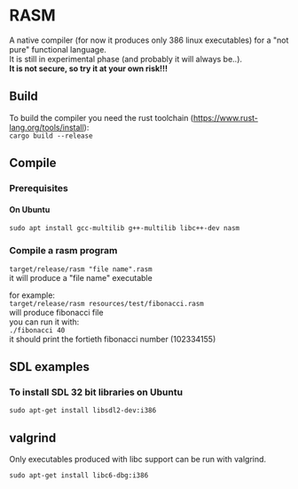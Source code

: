 # RASM

A native compiler (for now it produces only 386 linux executables) for a "not pure" functional language.  
It is still in experimental phase (and probably it will always be..).   
**It is not secure, so try it at your own risk!!!**

## Build

To build the compiler you need the rust toolchain (https://www.rust-lang.org/tools/install):  
`cargo build --release`

## Compile

### Prerequisites

#### On Ubuntu

`sudo apt install gcc-multilib g++-multilib libc++-dev nasm`

### Compile a rasm program
`target/release/rasm "file name".rasm`    
it will produce a "file name" executable

for example:  
`target/release/rasm resources/test/fibonacci.rasm`  
will produce fibonacci file  
you can run it with:  
`./fibonacci 40`  
it should print the fortieth fibonacci number (102334155)

## SDL examples

### To install SDL 32 bit libraries on Ubuntu

`sudo apt-get install libsdl2-dev:i386`

## valgrind

Only executables produced with libc support can be run with valgrind.

`sudo apt-get install libc6-dbg:i386`

